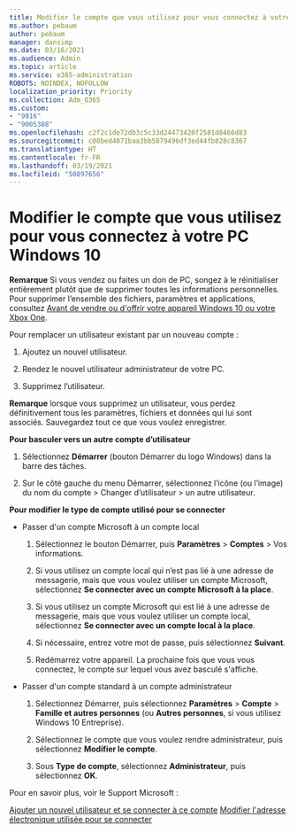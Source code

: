 ```yaml
---
title: Modifier le compte que vous utilisez pour vous connectez à votre PC Windows 10
ms.author: pebaum
author: pebaum
manager: dansimp
ms.date: 03/16/2021
ms.audience: Admin
ms.topic: article
ms.service: o365-administration
ROBOTS: NOINDEX, NOFOLLOW
localization_priority: Priority
ms.collection: Adm_O365
ms.custom:
- "9816"
- "9005388"
ms.openlocfilehash: c2f2c1de72db3c5c33d24473420f2581d8466d83
ms.sourcegitcommit: c08bed4071baa3bb5879496df3ed44fb828c8367
ms.translationtype: HT
ms.contentlocale: fr-FR
ms.lasthandoff: 03/19/2021
ms.locfileid: "50897656"
---
```

# <a name="change-the-account-you-use-to-sign-in-to-your-windows-10-pc"></a>Modifier le compte que vous utilisez pour vous connectez à votre PC Windows 10

**Remarque** Si vous vendez ou faites un don de PC, songez à le réinitialiser entièrement plutôt que de supprimer toutes les informations personnelles. Pour supprimer l’ensemble des fichiers, paramètres et applications, consultez [Avant de vendre ou d'offrir votre appareil Windows 10 ou votre Xbox One](https://support.microsoft.com/help/10547/microsoft-account-selling-gifting-windows-10-device-xbox-one).

Pour remplacer un utilisateur existant par un nouveau compte :

1. Ajoutez un nouvel utilisateur.

1. Rendez le nouvel utilisateur administrateur de votre PC.

1. Supprimez l’utilisateur.

**Remarque** lorsque vous supprimez un utilisateur, vous perdez définitivement tous les paramètres, fichiers et données qui lui sont associés. Sauvegardez tout ce que vous voulez enregistrer.

**Pour basculer vers un autre compte d’utilisateur**

1. Sélectionnez **Démarrer** (bouton Démarrer du logo Windows) dans la barre des tâches. 

1. Sur le côté gauche du menu Démarrer, sélectionnez l’icône (ou l’image) du nom du compte > Changer d’utilisateur > un autre utilisateur.

**Pour modifier le type de compte utilisé pour se connecter**

- Passer d'un compte Microsoft à un compte local

    1. Sélectionnez le bouton Démarrer, puis **Paramètres** > **Comptes** > Vos informations.

    1. Si vous utilisez un compte local qui n’est pas lié à une adresse de messagerie, mais que vous voulez utiliser un compte Microsoft, sélectionnez **Se connecter avec un compte Microsoft à la place**.

    1. Si vous utilisez un compte Microsoft qui est lié à une adresse de messagerie, mais que vous voulez utiliser un compte local, sélectionnez **Se connecter avec un compte local à la place**.

    1. Si nécessaire, entrez votre mot de passe, puis sélectionnez **Suivant**.

    1. Redémarrez votre appareil. La prochaine fois que vous vous connectez, le compte sur lequel vous avez basculé s'affiche.

- Passer d'un compte standard à un compte administrateur

    1. Sélectionnez Démarrer, puis sélectionnez **Paramètres** > **Compte** > **Famille et autres personnes** (ou **Autres personnes**, si vous utilisez Windows 10 Entreprise).

    1. Sélectionnez le compte que vous voulez rendre administrateur, puis sélectionnez **Modifier le compte**.

    1. Sous **Type de compte**, sélectionnez **Administrateur**, puis sélectionnez **OK**.

Pour en savoir plus, voir le Support Microsoft :

[ Ajouter un nouvel utilisateur et se connecter à ce compte](https://support.microsoft.com/windows/add-or-remove-accounts-on-your-pc-104dc19f-6430-4b49-6a2b-e4dbd1dcdf32)
[Modifier l'adresse électronique utilisée pour se connecter](https://support.microsoft.com/account-billing/change-the-email-address-or-phone-number-for-your-microsoft-account-761a662d-8032-88f4-03f3-c9ba8ba0e00b)
